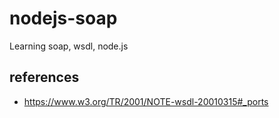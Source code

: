 # nodejs-soap

Learning soap, wsdl, node.js

## references

- https://www.w3.org/TR/2001/NOTE-wsdl-20010315#_ports

